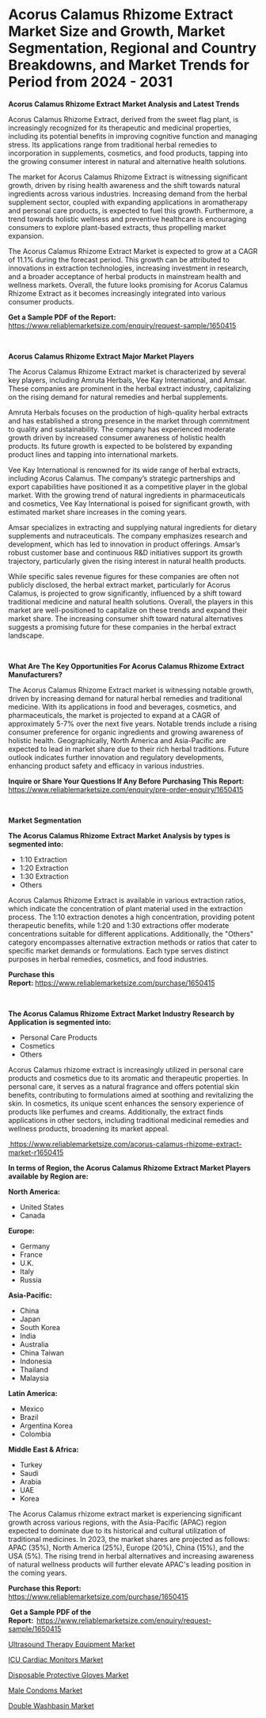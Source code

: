 <p><h1>Acorus Calamus Rhizome Extract Market Size and Growth, Market Segmentation, Regional and Country Breakdowns, and Market Trends for Period from 2024 -  2031</h1></p><p><strong>Acorus Calamus Rhizome Extract Market Analysis and Latest Trends</strong></p>
<p><p>Acorus Calamus Rhizome Extract, derived from the sweet flag plant, is increasingly recognized for its therapeutic and medicinal properties, including its potential benefits in improving cognitive function and managing stress. Its applications range from traditional herbal remedies to incorporation in supplements, cosmetics, and food products, tapping into the growing consumer interest in natural and alternative health solutions.</p><p>The market for Acorus Calamus Rhizome Extract is witnessing significant growth, driven by rising health awareness and the shift towards natural ingredients across various industries. Increasing demand from the herbal supplement sector, coupled with expanding applications in aromatherapy and personal care products, is expected to fuel this growth. Furthermore, a trend towards holistic wellness and preventive healthcare is encouraging consumers to explore plant-based extracts, thus propelling market expansion.</p><p>The Acorus Calamus Rhizome Extract Market is expected to grow at a CAGR of 11.1% during the forecast period. This growth can be attributed to innovations in extraction technologies, increasing investment in research, and a broader acceptance of herbal products in mainstream health and wellness markets. Overall, the future looks promising for Acorus Calamus Rhizome Extract as it becomes increasingly integrated into various consumer products.</p></p>
<p><strong>Get a Sample PDF of the Report:&nbsp;</strong> <a href="https://www.reliablemarketsize.com/enquiry/request-sample/1650415?utm_campaign=1176&utm_medium=2&utm_source=Github&utm_content=ia&utm_term=26092024&utm_id=acorus-calamus-rhizome-extract">https://www.reliablemarketsize.com/enquiry/request-sample/1650415</a></p>
<p>&nbsp;</p>
<p><strong>Acorus Calamus Rhizome Extract Major Market Players</strong></p>
<p><p>The Acorus Calamus Rhizome Extract market is characterized by several key players, including Amruta Herbals, Vee Kay International, and Amsar. These companies are prominent in the herbal extract industry, capitalizing on the rising demand for natural remedies and herbal supplements.</p><p>Amruta Herbals focuses on the production of high-quality herbal extracts and has established a strong presence in the market through commitment to quality and sustainability. The company has experienced moderate growth driven by increased consumer awareness of holistic health products. Its future growth is expected to be bolstered by expanding product lines and tapping into international markets.</p><p>Vee Kay International is renowned for its wide range of herbal extracts, including Acorus Calamus. The company’s strategic partnerships and export capabilities have positioned it as a competitive player in the global market. With the growing trend of natural ingredients in pharmaceuticals and cosmetics, Vee Kay International is poised for significant growth, with estimated market share increases in the coming years.</p><p>Amsar specializes in extracting and supplying natural ingredients for dietary supplements and nutraceuticals. The company emphasizes research and development, which has led to innovation in product offerings. Amsar’s robust customer base and continuous R&D initiatives support its growth trajectory, particularly given the rising interest in natural health products.</p><p>While specific sales revenue figures for these companies are often not publicly disclosed, the herbal extract market, particularly for Acorus Calamus, is projected to grow significantly, influenced by a shift toward traditional medicine and natural health solutions. Overall, the players in this market are well-positioned to capitalize on these trends and expand their market share. The increasing consumer shift toward natural alternatives suggests a promising future for these companies in the herbal extract landscape.</p></p>
<p>&nbsp;</p>
<p><strong>What Are The Key Opportunities For Acorus Calamus Rhizome Extract Manufacturers?</strong></p>
<p><p>The Acorus Calamus Rhizome Extract market is witnessing notable growth, driven by increasing demand for natural herbal remedies and traditional medicine. With its applications in food and beverages, cosmetics, and pharmaceuticals, the market is projected to expand at a CAGR of approximately 5-7% over the next five years. Notable trends include a rising consumer preference for organic ingredients and growing awareness of holistic health. Geographically, North America and Asia-Pacific are expected to lead in market share due to their rich herbal traditions. Future outlook indicates further innovation and regulatory developments, enhancing product safety and efficacy in various industries.</p></p>
<p><strong>Inquire or Share Your Questions If Any Before Purchasing This Report:</strong> <a href="https://www.reliablemarketsize.com/enquiry/pre-order-enquiry/1650415?utm_campaign=1176&utm_medium=2&utm_source=Github&utm_content=ia&utm_term=26092024&utm_id=acorus-calamus-rhizome-extract">https://www.reliablemarketsize.com/enquiry/pre-order-enquiry/1650415</a></p>
<p>&nbsp;</p>
<p><strong>Market Segmentation</strong></p>
<p><strong>The Acorus Calamus Rhizome Extract Market Analysis by types is segmented into:</strong></p>
<p><ul><li>1:10 Extraction</li><li>1:20 Extraction</li><li>1:30 Extraction</li><li>Others</li></ul></p>
<p><p>Acorus Calamus Rhizome Extract is available in various extraction ratios, which indicate the concentration of plant material used in the extraction process. The 1:10 extraction denotes a high concentration, providing potent therapeutic benefits, while 1:20 and 1:30 extractions offer moderate concentrations suitable for different applications. Additionally, the "Others" category encompasses alternative extraction methods or ratios that cater to specific market demands or formulations. Each type serves distinct purposes in herbal remedies, cosmetics, and food industries.</p></p>
<p><strong>Purchase this Report:&nbsp;</strong><a href="https://www.reliablemarketsize.com/purchase/1650415?utm_campaign=1176&utm_medium=2&utm_source=Github&utm_content=ia&utm_term=26092024&utm_id=acorus-calamus-rhizome-extract">https://www.reliablemarketsize.com/purchase/1650415</a></p>
<p>&nbsp;</p>
<p><strong>The Acorus Calamus Rhizome Extract Market Industry Research by Application is segmented into:</strong></p>
<p><ul><li>Personal Care Products</li><li>Cosmetics</li><li>Others</li></ul></p>
<p><p>Acorus Calamus rhizome extract is increasingly utilized in personal care products and cosmetics due to its aromatic and therapeutic properties. In personal care, it serves as a natural fragrance and offers potential skin benefits, contributing to formulations aimed at soothing and revitalizing the skin. In cosmetics, its unique scent enhances the sensory experience of products like perfumes and creams. Additionally, the extract finds applications in other sectors, including traditional medicinal remedies and wellness products, broadening its market appeal.</p></p>
<p><a href="https://www.reliablemarketsize.com/acorus-calamus-rhizome-extract-market-r1650415?utm_campaign=1176&utm_medium=2&utm_source=Github&utm_content=ia&utm_term=26092024&utm_id=acorus-calamus-rhizome-extract">&nbsp;https://www.reliablemarketsize.com/acorus-calamus-rhizome-extract-market-r1650415</a></p>
<p><strong>In terms of Region, the Acorus Calamus Rhizome Extract Market Players available by Region are:</strong></p>
<p>
    <p> <strong> North America: </strong>
        <ul>
            <li>United States</li>
            <li>Canada</li>
        </ul>
        </p> 
    <p> <strong> Europe: </strong>
        <ul>
            <li>Germany</li>
            <li>France</li>
            <li>U.K.</li>
            <li>Italy</li>
            <li>Russia</li>
        </ul>
        </p> 
    <p> <strong> Asia-Pacific: </strong>
        <ul>
            <li>China</li>
            <li>Japan</li>
            <li>South Korea</li>
            <li>India</li>
            <li>Australia</li>
            <li>China Taiwan</li>
            <li>Indonesia</li>
            <li>Thailand</li>
            <li>Malaysia</li>
        </ul>
        </p> 
    <p> <strong> Latin America: </strong>
        <ul>
            <li>Mexico</li>
            <li>Brazil</li>
            <li>Argentina Korea</li>
            <li>Colombia</li>
        </ul>
        </p> 
    <p> <strong> Middle East & Africa: </strong>
        <ul>
            <li>Turkey</li>
            <li>Saudi</li>
            <li>Arabia</li>
            <li>UAE</li>
            <li>Korea</li>
        </ul>
    </p>
    </p>
<p><p>The Acorus Calamus rhizome extract market is experiencing significant growth across various regions, with the Asia-Pacific (APAC) region expected to dominate due to its historical and cultural utilization of traditional medicines. In 2023, the market shares are projected as follows: APAC (35%), North America (25%), Europe (20%), China (15%), and the USA (5%). The rising trend in herbal alternatives and increasing awareness of natural wellness products will further elevate APAC's leading position in the coming years.</p></p>
<p><strong>Purchase this Report: </strong><a href="https://www.reliablemarketsize.com/purchase/1650415?utm_campaign=1176&utm_medium=2&utm_source=Github&utm_content=ia&utm_term=26092024&utm_id=acorus-calamus-rhizome-extract">https://www.reliablemarketsize.com/purchase/1650415</a></p>
<p>&nbsp;<strong>Get a Sample PDF of the Report:&nbsp;&nbsp;</strong><a href="https://www.reliablemarketsize.com/enquiry/request-sample/1650415?utm_campaign=1176&utm_medium=2&utm_source=Github&utm_content=ia&utm_term=26092024&utm_id=acorus-calamus-rhizome-extract">https://www.reliablemarketsize.com/enquiry/request-sample/1650415</a></p>
<p><strong></strong></p>
<p><p><a href="https://www.linkedin.com/pulse/insights-ultrasound-therapy-equipment-market-share-competitive-twdif?trackingId=JnNO4W24RiK3F60F0qDhqQ%3D%3D&utm_campaign=1176&utm_medium=2&utm_source=Github&utm_content=ia&utm_term=26092024&utm_id=acorus-calamus-rhizome-extract">Ultrasound Therapy Equipment Market</a></p><p><a href="https://www.linkedin.com/pulse/icu-cardiac-monitors-market-trends-growth-outlook-2024-hvpqf?trackingId=nVmv%2F72mRAet67Hje3mY7A%3D%3D&utm_campaign=1176&utm_medium=2&utm_source=Github&utm_content=ia&utm_term=26092024&utm_id=acorus-calamus-rhizome-extract">ICU Cardiac Monitors Market</a></p><p><a href="https://www.linkedin.com/pulse/global-disposable-protective-gloves-industry-research-sx5ae?trackingId=CNyuX%2BeRSVaLPSl7UtK2vA%3D%3D&utm_campaign=1176&utm_medium=2&utm_source=Github&utm_content=ia&utm_term=26092024&utm_id=acorus-calamus-rhizome-extract">Disposable Protective Gloves Market</a></p><p><a href="https://issuu.com/reportprime-2/docs/male-condoms-market-size-2030.pptx_e247c2ea7f5856?utm_campaign=1176&utm_medium=2&utm_source=Github&utm_content=ia&utm_term=26092024&utm_id=acorus-calamus-rhizome-extract">Male Condoms Market</a></p><p><a href="https://issuu.com/reportprime-2/docs/double-washbasin-market-size-2030.p_268006ffe9370d?utm_campaign=1176&utm_medium=2&utm_source=Github&utm_content=ia&utm_term=26092024&utm_id=acorus-calamus-rhizome-extract">Double Washbasin Market</a></p></p>